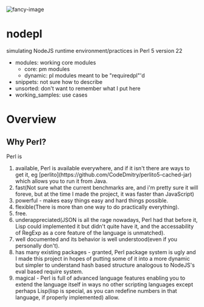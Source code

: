 ![fancy-image](https://raw.githubusercontent.com/dmitrymakhnin/nodepl/master/fancy-image.png)

# nodepl
simulating NodeJS runtime environment/practices in Perl 5 version 22

* modules: working core modules
  * core: pm modules
  * dynamic: pl modules meant to be "requiredpl"'d
* snippets: not sure how to describe
* unsorted: don't want to remember what I put here
* working_samples: use cases

# Overview

## Why Perl?

Perl is 

<ol>
  <li>available, Perl is available everywhere, and if it isn't there are ways to get it, eg [perlito](https://github.com/CodeDmitry/perlito5-cached-jar) which allows you to run it from Java.</li>
  <li>fast(Not sure what the current benchmarks are, and i'm pretty sure it will foreve, but at the time I made the project, it was faster than JavaScript)</li>
  <li>powerful - makes easy things easy and hard things possible.</li>
  <li>flexible(There is more than one way to do practically everything).</li>
  <li>free.</li>
  <li>underappreciated(JSON is all the rage nowadays, Perl had that before it, Lisp could implemented it but didn't quite have it, and the accessability of RegExp as a core feature of the language is unmatched).</li>
  <li>well documented and its behavior is well understood(even if you personally don't).</li>
  <li>has many existing packages - granted, Perl package system is ugly and I made this project in hopes of putting some of it into a more dynamic but simpler to understand hash based structure analogous to NodeJS's eval based require system.</li>
  <li>magical - Perl is full of advanced language features enabling you to extend the language itself in ways no other scripting languages except perhaps Lisp(lisp is special, as you can redefine numbers in that language, if properly implemented) allow.</li>
</ol>



